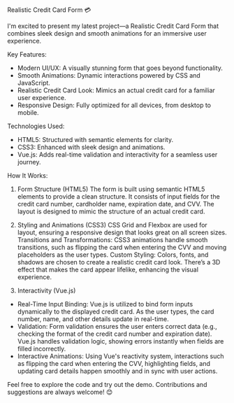Realistic Credit Card Form 💳

I'm excited to present my latest project—a Realistic Credit Card Form that combines sleek design and smooth animations for an immersive user experience.

Key Features:
- Modern UI/UX: A visually stunning form that goes beyond functionality.
- Smooth Animations: Dynamic interactions powered by CSS and JavaScript.
- Realistic Credit Card Look: Mimics an actual credit card for a familiar user experience.
- Responsive Design: Fully optimized for all devices, from desktop to mobile.

Technologies Used:
- HTML5: Structured with semantic elements for clarity.
- CSS3: Enhanced with sleek design and animations.
- Vue.js: Adds real-time validation and interactivity for a seamless user journey.

How It Works:

1. Form Structure (HTML5)
The form is built using semantic HTML5 elements to provide a clean structure. It consists of input fields for the credit card number, cardholder name, expiration date, and CVV. The layout is designed to mimic the structure of an actual credit card.

2. Styling and Animations (CSS3)
CSS Grid and Flexbox are used for layout, ensuring a responsive design that looks great on all screen sizes.
Transitions and Transformations: CSS3 animations handle smooth transitions, such as flipping the card when entering the CVV and moving placeholders as the user types.
Custom Styling: Colors, fonts, and shadows are chosen to create a realistic credit card look. There’s a 3D effect that makes the card appear lifelike, enhancing the visual experience.

3. Interactivity (Vue.js)
- Real-Time Input Binding: Vue.js is utilized to bind form inputs dynamically to the displayed credit card. As the user types, the card number, name, and other details update in real-time.
- Validation: Form validation ensures the user enters correct data (e.g., checking the format of the credit card number and expiration date). Vue.js handles validation logic, showing errors instantly when fields are filled incorrectly.
- Interactive Animations: Using Vue's reactivity system, interactions such as flipping the card when entering the CVV, highlighting fields, and updating card details happen smoothly and in sync with user actions.

Feel free to explore the code and try out the demo. Contributions and suggestions are always welcome! 😊
